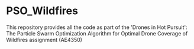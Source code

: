 # PSO_Wildfires
This repository provides all the code as part of the 'Drones in Hot Pursuit': The Particle Swarm Optimization Algorithm for Optimal Drone Coverage of Wildfires assignment (AE4350)
